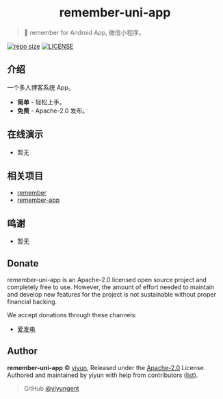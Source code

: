 <p align="center">
</p>
<h1 align="center">remember-uni-app</h1>

> :cake: remember for Android App, 微信小程序。

[![repo size](https://img.shields.io/github/repo-size/yiyungent/remember-uni-app.svg?style=flat)]()
[![LICENSE](https://img.shields.io/github/license/yiyungent/remember-uni-app.svg?style=flat)](https://github.com/yiyungent/remember-uni-app/blob/master/LICENSE)

<!-- [English](README_en.md) -->

## 介绍

一个多人博客系统 App。

- **简单** - 轻松上手。
- **免费** - Apache-2.0 发布。

## 在线演示

- 暂无

## 相关项目

- [remember](https://github.com/yiyungent/remember)
- [remember-app](https://github.com/yiyungent/remember-app)

## 鸣谢

- 暂无

## Donate

remember-uni-app is an Apache-2.0 licensed open source project and completely free to use. However, the amount of effort needed to maintain and develop new features for the project is not sustainable without proper financial backing.

We accept donations through these channels:

- <a href="https://afdian.net/@yiyun" target="_blank">爱发电</a>

## Author

**remember-uni-app** © [yiyun](https://github.com/yiyungent), Released under the [Apache-2.0](./LICENSE) License.<br>
Authored and maintained by yiyun with help from contributors ([list](https://github.com/yiyungent/remember-uni-app/contributors)).

> GitHub [@yiyungent](https://github.com/yiyungent)
